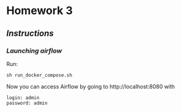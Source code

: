 **Homework 3**
==============================

## *Instructions*

### ***Launching airflow***
Run:
~~~
sh run_docker_compose.sh
~~~

Now you can access Airflow by going to http://localhost:8080 with
~~~
login: admin 
password: admin
~~~
